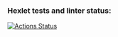 ### Hexlet tests and linter status:
[![Actions Status](https://github.com/Tatyana100500/frontend-project-lvl3/workflows/hexlet-check/badge.svg)](https://github.com/Tatyana100500/frontend-project-lvl3/actions)